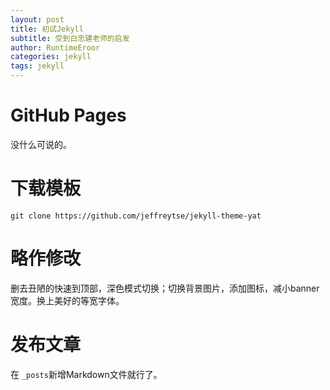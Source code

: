 ```yaml
---
layout: post
title: 初试Jekyll
subtitle: 受到白忠建老师的启发
author: RuntimeEroor
categories: jekyll
tags: jekyll
---
```

# GitHub Pages

没什么可说的。

# 下载模板

`git clone https://github.com/jeffreytse/jekyll-theme-yat`

# 略作修改

删去丑陋的快速到顶部，深色模式切换；切换背景图片，添加图标，减小banner宽度。换上美好的等宽字体。

# 发布文章

在 `_posts`新增Markdown文件就行了。
